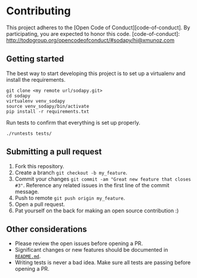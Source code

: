 # Contributing

This project adheres to the [Open Code of Conduct][code-of-conduct]. By participating, you are expected to honor this code.
[code-of-conduct]: http://todogroup.org/opencodeofconduct/#sodapy/hi@xmunoz.com

## Getting started

The best way to start developing this project is to set up a virtualenv and install the requirements.

    git clone <my remote url/sodapy.git>
    cd sodapy
    virtualenv venv_sodapy
    source venv_sodapy/bin/activate
    pip install -r requirements.txt

Run tests to confirm that everything is set up properly.

    ./runtests tests/

## Submitting a pull request

1. Fork this repository.
2. Create a branch `git checkout -b my_feature`.
3. Commit your changes `git commit -am "Great new feature that closes #3"`. Reference any related issues in the first line of the commit message.
4. Push to remote `git push origin my_feature`.
5. Open a pull request.
6. Pat yourself on the back for making an open source contribution :) 

## Other considerations

- Please review the open issues before opening a PR.
- Significant changes or new features should be documented in [`README.md`](https://github.com/xmunoz/sodapy/blob/master/README.md).
- Writing tests is never a bad idea. Make sure all tests are passing before opening a PR.
